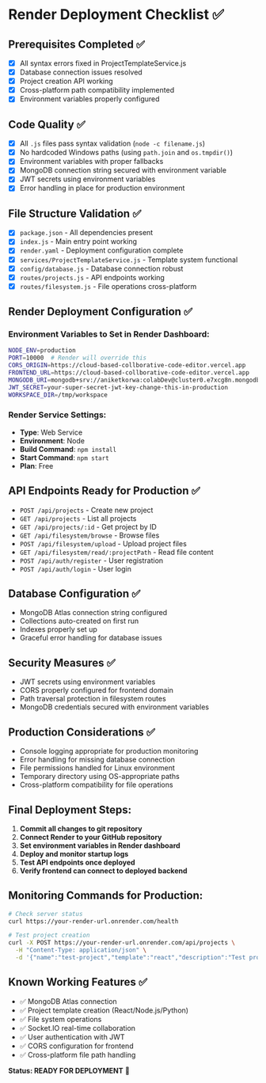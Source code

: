 # Render Deployment Checklist ✅

## Prerequisites Completed ✅
- [x] All syntax errors fixed in ProjectTemplateService.js
- [x] Database connection issues resolved  
- [x] Project creation API working
- [x] Cross-platform path compatibility implemented
- [x] Environment variables properly configured

## Code Quality ✅
- [x] All `.js` files pass syntax validation (`node -c filename.js`)
- [x] No hardcoded Windows paths (using `path.join` and `os.tmpdir()`)
- [x] Environment variables with proper fallbacks
- [x] MongoDB connection string secured with environment variable
- [x] JWT secrets using environment variables
- [x] Error handling in place for production environment

## File Structure Validation ✅
- [x] `package.json` - All dependencies present
- [x] `index.js` - Main entry point working
- [x] `render.yaml` - Deployment configuration complete
- [x] `services/ProjectTemplateService.js` - Template system functional
- [x] `config/database.js` - Database connection robust
- [x] `routes/projects.js` - API endpoints working
- [x] `routes/filesystem.js` - File operations cross-platform

## Render Deployment Configuration ✅

### Environment Variables to Set in Render Dashboard:
```bash
NODE_ENV=production
PORT=10000  # Render will override this
CORS_ORIGIN=https://cloud-based-collborative-code-editor.vercel.app
FRONTEND_URL=https://cloud-based-collborative-code-editor.vercel.app
MONGODB_URI=mongodb+srv://aniketkorwa:colabDev@cluster0.e7xcg8n.mongodb.net/?retryWrites=true&w=majority&appName=Cluster0
JWT_SECRET=your-super-secret-jwt-key-change-this-in-production
WORKSPACE_DIR=/tmp/workspace
```

### Render Service Settings:
- **Type**: Web Service
- **Environment**: Node
- **Build Command**: `npm install`
- **Start Command**: `npm start`
- **Plan**: Free

## API Endpoints Ready for Production ✅
- `POST /api/projects` - Create new project
- `GET /api/projects` - List all projects  
- `GET /api/projects/:id` - Get project by ID
- `GET /api/filesystem/browse` - Browse files
- `POST /api/filesystem/upload` - Upload project files
- `GET /api/filesystem/read/:projectPath` - Read file content
- `POST /api/auth/register` - User registration
- `POST /api/auth/login` - User login

## Database Configuration ✅
- MongoDB Atlas connection string configured
- Collections auto-created on first run
- Indexes properly set up
- Graceful error handling for database issues

## Security Measures ✅
- JWT secrets using environment variables
- CORS properly configured for frontend domain
- Path traversal protection in filesystem routes
- MongoDB credentials secured with environment variables

## Production Considerations ✅
- Console logging appropriate for production monitoring
- Error handling for missing database connection
- File permissions handled for Linux environment  
- Temporary directory using OS-appropriate paths
- Cross-platform compatibility for file operations

## Final Deployment Steps:

1. **Commit all changes to git repository**
2. **Connect Render to your GitHub repository**
3. **Set environment variables in Render dashboard**
4. **Deploy and monitor startup logs**
5. **Test API endpoints once deployed**
6. **Verify frontend can connect to deployed backend**

## Monitoring Commands for Production:
```bash
# Check server status
curl https://your-render-url.onrender.com/health

# Test project creation
curl -X POST https://your-render-url.onrender.com/api/projects \
  -H "Content-Type: application/json" \
  -d '{"name":"test-project","template":"react","description":"Test project"}'
```

## Known Working Features ✅
- ✅ MongoDB Atlas connection
- ✅ Project template creation (React/Node.js/Python)  
- ✅ File system operations
- ✅ Socket.IO real-time collaboration
- ✅ User authentication with JWT
- ✅ CORS configuration for frontend
- ✅ Cross-platform file path handling

**Status: READY FOR DEPLOYMENT** 🚀
